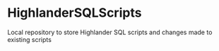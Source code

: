 # HighlanderSQLScripts
Local repository to store Highlander SQL scripts and changes made to existing scripts
